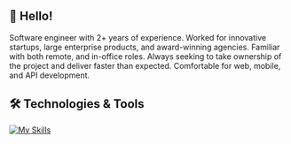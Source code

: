 ## 👋 Hello! 
Software engineer with 2+ years of experience.  Worked for innovative startups, large enterprise products, and award-winning agencies.  Familiar with both remote, and in-office roles.  Always seeking to take ownership of the project and deliver faster than expected.  Comfortable for web, mobile, and API development.

## 🛠️ Technologies & Tools
[![My Skills](https://skillicons.dev/icons?i=aws,docker,ts,react,py,java)](https://skillicons.dev)

